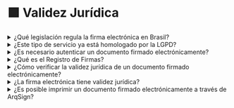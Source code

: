 # 🟪 Validez Jurídica

<details>

<summary>¿Qué legislación regula la firma electrónica en Brasil?</summary>

La medida provisional MP 2.200-2 de 2001 es la primera y principal ley brasileña que regula la firma electrónica.

Esta ley se basa en el artículo 10 y requiere el cumplimiento de tres requisitos para la validez jurídica de la firma electrónica, según el detalle a continuación:&#x20;

1. **Primer requisito de la MP 2.200-2 para la validez jurídica de la firma electrónica:** Comprobación de la autoría de las firmas. En el proceso de la plataforma ArqSign, todos los datos recopilados sobre cada persona que firma el documento se registran en las propiedades del archivo, lo que permite comprobar la autoría de cada firma.
2. **Segundo requisito de la MP 2.200-2 para la validez jurídica de la firma electrónica:** Comprobación de la integridad del documento. La plataforma ArqSign es la única en el mercado que aplica un certificado digital para la firma de cada persona, incluso si no posee un certificado digital. Este proceso permite comprobar la integridad del documento entre las firmas y al final del proceso.

</details>

<details>

<summary>¿Este tipo de servicio ya está homologado por la LGPD?</summary>

El objetivo de ArqSign es proteger los derechos de sus clientes, asegurando la total seguridad de sus datos. Toda la información recopilada o procesada por ArqSign sigue estrictamente las disposiciones legales de la Ley General de Protección de Datos (LGPD).

</details>

<details>

<summary>¿Es necesario autenticar un documento firmado electrónicamente?</summary>

No es necesario. Solo necesitas verificar que el documento sea válido.&#x20;

Puedes comprobar la validez jurídica de un documento firmado electrónicamente a través del Instituto Nacional de Tecnología de la Información o mediante Adobe.

Para ello, sigue los pasos descritos en el enlace [https://arquivar.com.br/arqsign-validacao-iti-e-adobe/](https://arquivar.com.br/arqsign-validacao-iti-e-adobe/).&#x20;

</details>

<details>

<summary>¿Qué es el Registro de Firmas?</summary>

El registro de firma es un documento generado automáticamente por la Plataforma ArqSign.&#x20;

Este permite verificar los puntos de autenticación utilizados para firmar un documento, tales como información personal de los firmantes involucrados, IP de la máquina, geolocalización y fecha y hora de la firma.

</details>

<details>

<summary>¿Cómo verificar la validez jurídica de un documento firmado electrónicamente?</summary>

Puede verificar la validez jurídica de un documento firmado electrónicamente a través del Instituto Nacional de Tecnología de la Información o mediante Adobe.

Para ello, siga el paso a paso descrito en el enlace. [https://arquivar.com.br/arqsign-validacao-iti-e-adobe/](https://arquivar.com.br/arqsign-validacao-iti-e-adobe/).&#x20;

</details>

<details>

<summary>¿La firma electrónica tiene validez jurídica?</summary>

La Medida Provisoria nº 2.200-2/2001 creó la Infraestructura de Claves Públicas Brasileña (ICP-Brasil) y determinó los criterios para garantizar la validez jurídica.

Estos criterios están descritos en el artículo 10, § 2º de la referida MP y son:

* Garantía de integridad del documento;
* Garantía de autoría de la firma;
* Aceptación para la firma electrónica de todas las partes.

</details>

<details>

<summary>¿Es posible imprimir un documento firmado electrónicamente a través de ArqSign?</summary>

Sí, es posible. Solo debe descargar el documento firmado y el Registro de firmas para imprimirlos. Un punto importante: la verificación de la validez jurídica de este documento solo puede realizarse de forma digital, ya que la firma se realizó digitalmente. Si configuró su cuenta para generar el Registro de firmas con código QR, puede acceder al documento digital a través de la lectura del código QR que estará en el Registro de firmas y realizar la validación jurídica del documento mediante Adobe Reader o el Portal ITI, como se indica en el pie de página del Registro de firmas.

</details>
